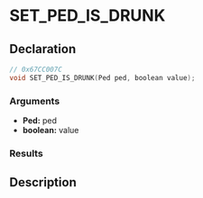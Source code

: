 # SET_PED_IS_DRUNK

## Declaration
```cpp
// 0x67CC007C
void SET_PED_IS_DRUNK(Ped ped, boolean value);
```

### Arguments
- **Ped:** ped
- **boolean:** value

### Results

## Description
